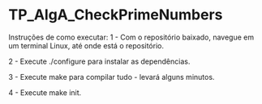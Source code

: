 # TP_AlgA_CheckPrimeNumbers

Instruções de como executar:
1 - Com o repositório baixado, navegue em um terminal Linux, até onde está o repositório.

2 - Execute ./configure para instalar as dependências.

3 - Execute make para compilar tudo - levará alguns minutos.

4 - Execute make init.
